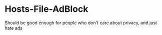 # Hosts-File-AdBlock
Should be good enough for people who don't care about privacy, and just hate ads
